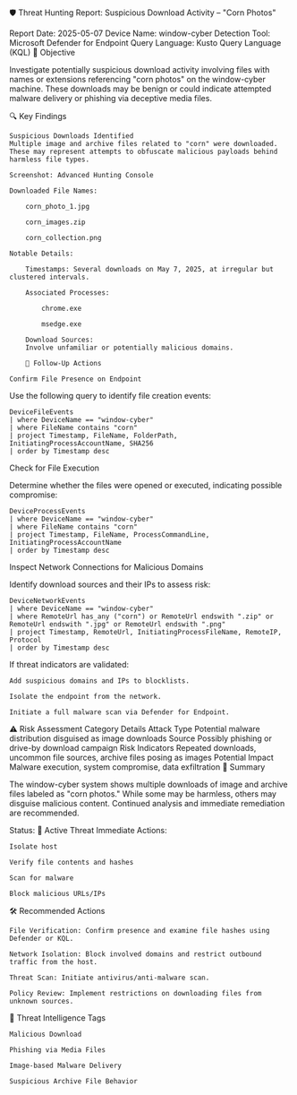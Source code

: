 🛡️ Threat Hunting Report: Suspicious Download Activity – "Corn Photos"

Report Date: 2025-05-07
Device Name: window-cyber
Detection Tool: Microsoft Defender for Endpoint
Query Language: Kusto Query Language (KQL)
🎯 Objective



Investigate potentially suspicious download activity involving files with names or extensions referencing "corn photos" on the window-cyber machine. These downloads may be benign or could indicate attempted malware delivery or phishing via deceptive media files.


🔍 Key Findings

    Suspicious Downloads Identified
    Multiple image and archive files related to "corn" were downloaded. These may represent attempts to obfuscate malicious payloads behind harmless file types.

    Screenshot: Advanced Hunting Console

    Downloaded File Names:

        corn_photo_1.jpg

        corn_images.zip

        corn_collection.png

    Notable Details:

        Timestamps: Several downloads on May 7, 2025, at irregular but clustered intervals.

        Associated Processes:

            chrome.exe

            msedge.exe

        Download Sources:
        Involve unfamiliar or potentially malicious domains.

        🧪 Follow-Up Actions

    Confirm File Presence on Endpoint
    

 Use the following query to identify file creation events:

    DeviceFileEvents
    | where DeviceName == "window-cyber"
    | where FileName contains "corn"
    | project Timestamp, FileName, FolderPath, InitiatingProcessAccountName, SHA256
    | order by Timestamp desc

Check for File Execution

Determine whether the files were opened or executed, indicating possible compromise:

    DeviceProcessEvents
    | where DeviceName == "window-cyber"
    | where FileName contains "corn"
    | project Timestamp, FileName, ProcessCommandLine, InitiatingProcessAccountName
    | order by Timestamp desc

Inspect Network Connections for Malicious Domains

Identify download sources and their IPs to assess risk:

    DeviceNetworkEvents
    | where DeviceName == "window-cyber"
    | where RemoteUrl has_any ("corn") or RemoteUrl endswith ".zip" or RemoteUrl endswith ".jpg" or RemoteUrl endswith ".png"
    | project Timestamp, RemoteUrl, InitiatingProcessFileName, RemoteIP, Protocol
    | order by Timestamp desc


If threat indicators are validated:

    Add suspicious domains and IPs to blocklists.

    Isolate the endpoint from the network.

    Initiate a full malware scan via Defender for Endpoint.

⚠️ Risk Assessment
Category	Details
Attack Type	Potential malware distribution disguised as image downloads
Source	Possibly phishing or drive-by download campaign
Risk Indicators	Repeated downloads, uncommon file sources, archive files posing as images
Potential Impact	Malware execution, system compromise, data exfiltration
🚨 Summary

The window-cyber system shows multiple downloads of image and archive files labeled as "corn photos." While some may be harmless, others may disguise malicious content. Continued analysis and immediate remediation are recommended.

Status: 🚨 Active Threat
Immediate Actions:

    

    Isolate host

    Verify file contents and hashes

    Scan for malware

    Block malicious URLs/IPs

🛠️ Recommended Actions

    File Verification: Confirm presence and examine file hashes using Defender or KQL.

    Network Isolation: Block involved domains and restrict outbound traffic from the host.

    Threat Scan: Initiate antivirus/anti-malware scan.

    Policy Review: Implement restrictions on downloading files from unknown sources.

🧠 Threat Intelligence Tags

    Malicious Download

    Phishing via Media Files

    Image-based Malware Delivery

    Suspicious Archive File Behavior
